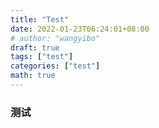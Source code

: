 ```yaml
---
title: "Test"
date: 2022-01-23T06:24:01+08:00
# author: "wangyibo"
draft: true
tags: ["test"]
categories: ["test"]
math: true
---
```

### 测试

















